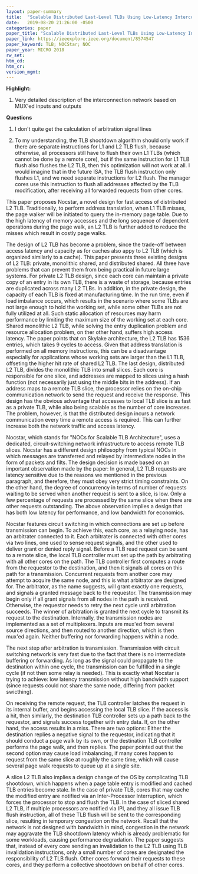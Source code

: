 ```yaml
---
layout: paper-summary
title:  "Scalable Distributed Last-Level TLBs Using Low-Latency Interconnects"
date:   2019-08-20 21:26:00 -0500
categories: paper
paper_title: "Scalable Distributed Last-Level TLBs Using Low-Latency Interconnects"
paper_link: https://ieeexplore.ieee.org/document/8574547
paper_keyword: TLB; NOCStar; NOC
paper_year: MICRO 2018
rw_set: 
htm_cd: 
htm_cr: 
version_mgmt: 
---
```


**Highlight:**

1. Very detailed description of the interconnection network based on MUX'ed inputs and outputs

**Questions**

1. I don't quite get the calculation of arbitration signal lines
   
2. To my understanding, the TLB shootdown algorithm should only work if there are separate instructions for L1 and L2
   TLB flush, because otherwise, all processors still have to flush their own L1 TLBs (which cannot be done by a remote
   core), but if the same instruction for L1 TLB flush also flushes the L2 TLB, then this optimization will not work at all.
   I would imagine that in the future ISA, the TLB flush instruction only flushes L1, and we need separate instructions
   for L2 flush. The manager cores use this instruction to flush all addresses affected by the TLB modification, after 
   receiving all forwarded requests from other cores.

This paper proposes Nocstar, a novel design for fast access of distributed L2 TLB. Traditionally, to perform address
translation, when L1 TLB misses, the page walker will be initiated to query the in-memory page table. Due to the high
latency of memory accesses and the long sequence of dependent operations during the page walk, an L2 TLB is further 
added to reduce the misses which result in costly page walks. 

The design of L2 TLB has become a problem, since the trade-off between access latency and capacity as for caches
also appy to L2 TLB (which is organized similarly to a cache). This paper presents three existing designs of L2 TLB: private, 
monolithic shared, and distributed shared. All three have problems that can prevent them from being practical in future
large systems. For private L2 TLB design, since each core can maintain a private copy of an entry in its own TLB,
there is a waste of storage, because entries are duplicated across many L2 TLBs. In addition, in the private design,
the capacity of each TLB is fixed at manufacturing time. In the run time, even if load imbalance occurs, which results in
the scenario where some TLBs are not large enough to hold the working set, while some other TLBs are not fully utilized 
at all. Such static allocation of resources may harm performance by limiting the maximum size of the working set at each core.
Shared monolithic L2 TLB, while solving the entry duplication problem and resource allocation problem, on ther other 
hand, suffers high access latency. The paper points that on Skylake architecture, the L2 TLB has 1536 entries, which 
takes 9 cycles to access. Given that address translation is performed on all memory instructions, this can be a disadvantage
especially for applications whose working sets are larger than the L1 TLB, offseting the higher hit rate of shared L2 TLB. 
The last design, distributed L2 TLB, divides the monolithic TLB into small slices. Each core is responsible for one slice, 
and addresses are mapped to slices using a hash function (not necessarily just using the middle bits in the address). If 
an address maps to a remote TLB slice, the processor relies on the on-chip communication network to send the request and 
receive the response. This design has the obvious advantage that accesses to local TLB slice is as fast as a private TLB, 
while also being scalable as the number of core increases. The problem, however, is that the distributed design incurs a 
network communication every time a remote access is required. This can further increase both the network traffic and 
access latency.

Nocstar, which stands for "NOCs for Scalable TLB Architecture", uses a dedicated, circuit-switching network infrastructure 
to access remote TLB slices. Nocstar has a different design philosophy from typical NOCs in which messages are transferred 
and relayed by intermediate nodes in the form of packets and filts. The design decision is made based on an important
observation made by the paper: In general, L2 TLB requests are latency sensitive due to the reasons we mentioned in the 
previous paragraph, and therefore, they must obey very strict timing constraints. On the other hand, the degree of 
concurrency in terms of number of requests waiting to be served when another request is sent to a slice, is low. Only a 
few percentage of requests are processed by the same slice when there are other requests outstanding. The above observation
implies a design that has both low latency for performance, and low bandwidth for economics. 

Nocstar features circuit switching in which connections are set up before transmission can begin. To achieve this, each 
core, as a relaying node, has an arbitrater connected to it. Each arbitrater is connected with other cores via two lines, 
one used to sense request signals, and the other used to deliver grant or denied reply signal. Before a TLB read request
can be sent to a remote slice, the local TLB controller must set up the path by arbitrating with all other cores on the 
path. The TLB controller first computes a route from the requestor to the destination, and then it signals all cores on
this path for a transmission. Concurrent requests from another core may attempt to acquire the same node, and this is 
what arbitrator are designed for. The arbitrator, as the name suggests, will grant exactly one requests, and signals
a granted message back to the requestor. The transmission may begin only if all grant signals from all nodes in the 
path is received. Otherwise, the requestor needs to retry the next cycle until arbitration succeeds. The winner of 
arbitration is granted the next cycle to transmit its request to the destination. Internally, the transmission nodes
are implemented as a set of multiplexers. Inputs are mux'ed from several source directions, and then routed to another 
direction, which is then mux'ed again. Neither buffering nor forwarding happens within a node.

The next step after arbitration is transmission. Transmission with circuit switching network is very fast due to the 
fact that there is no intermediate buffering or forwarding. As long as the signal could propagate to the destination
within one cycle, the transmission can be fulfilled in a single cycle (if not then some relay is needed). This is exactly
what Nocstar is trying to achieve: low latency transmission without high bandwidth support (since requests could not 
share the same node, differing from packet swicthing).

On receiving the remote request, the TLB controller latches the request in its internal buffer, and begins accessing 
the local TLB slice. If the access is a hit, then similarly, the destination TLB controller sets up a path back to the 
requestor, and signals success together with entry data. If, on the other hand, the access results in a miss. There are 
two options: Either the destination replies a negative signal to the requestor, indicating that it should conduct a page
walk by its own, or the destination TLB controller performs the page walk, and then replies. The paper pointed out that
the second option may cause load imbalancing, if many cores happen to request from the same slice at roughly the same time,
which will cause several page walk requests to queue up at a single site. 

A slice L2 TLB also implies a design change of the OS by complicating TLB shootdown, which happens when a page table entry 
is modified and cached TLB entries become stale. In the case of private TLB, cores that may cache the modified entry are 
notified via an Inter-Processor Interruption, which forces the processor to stop and flush the TLB. In the case of 
sliced shared L2 TLB, if multiple processors are notified via IPI, and they all issue TLB flush instruction, all
of these TLB flush will be sent to the corresponding slice, resulting in temporary congestion on the network. Recall
that the network is not designed with bandwidth in mind, congestion in the network may aggravate the TLB shootdown latency
which is already problematic for some workloads, causing performance degradation. The paper suggests that, instead of 
every core sending an invalidation to the L2 TLB using TLB invalidation instructions, only a small number of cores
are designated the responsibility of L2 TLB flush. Other cores forward their requests to these cores, and they perform
a collective shootdown on behalf of other cores. 